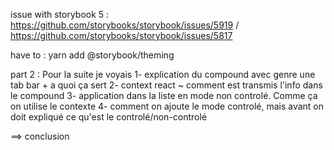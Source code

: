 issue with storybook 5 : https://github.com/storybooks/storybook/issues/5919 / https://github.com/storybooks/storybook/issues/5817

have to : yarn add @storybook/theming


part 2 :
Pour la suite je voyais
1- explication du compound avec genre une tab bar + a quoi ça sert
2- context react ~ comment est transmis l'info dans le compound
3- application dans la liste en mode non controlé. Comme ça on utilise le contexte
4- comment on ajoute le mode controlé, mais avant on doit expliqué ce qu'est le controlé/non-controlé

==> conclusion
